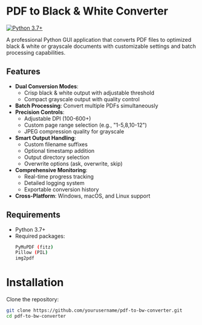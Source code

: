 # PDF to Black & White Converter

[![Python 3.7+](https://img.shields.io/badge/Python-3.7%2B-blue.svg)](https://www.python.org/downloads/)

A professional Python GUI application that converts PDF files to optimized black & white or grayscale documents with customizable settings and batch processing capabilities.

## Features

- **Dual Conversion Modes**: 
  - Crisp black & white output with adjustable threshold
  - Compact grayscale output with quality control
- **Batch Processing**: Convert multiple PDFs simultaneously
- **Precision Controls**:
  - Adjustable DPI (100-600+)
  - Custom page range selection (e.g., "1-5,8,10-12")
  - JPEG compression quality for grayscale
- **Smart Output Handling**:
  - Custom filename suffixes
  - Optional timestamp addition
  - Output directory selection
  - Overwrite options (ask, overwrite, skip)
- **Comprehensive Monitoring**:
  - Real-time progress tracking
  - Detailed logging system
  - Exportable conversion history
- **Cross-Platform**: Windows, macOS, and Linux support

## Requirements

- Python 3.7+
- Required packages:
  ```bash
  PyMuPDF (fitz)
  Pillow (PIL)
  img2pdf

# Installation
  Clone the repository:
  ```bash
  git clone https://github.com/yourusername/pdf-to-bw-converter.git
  cd pdf-to-bw-converter
